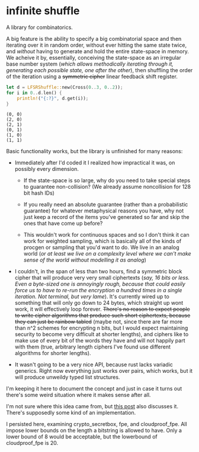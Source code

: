 # infinite shuffle

A library for combinatorics.

A big feature is the ability to specify a big combinatorial space and then iterating over it in random order, without ever hitting the same state twice, and *without* having to generate and hold the entire state-space in memory. We acheive it by, essentially, conceiving the state-space as an irregular base number system (*which allows methodically iterating through it, generating each possible state, one after the other*), then shuffling the order of the iteration using a ~~symmetric cipher~~ linear feedback shift register.

```rust
let d = LFSRShuffle::new(Cross(0..3, 0..2));
for i in 0..d.len() {
    println!("{:?}", d.get(i));
}
```
```
(0, 0)
(2, 0)
(2, 1)
(0, 1)
(1, 0)
(1, 1)
```

Basic functionality works, but the library is unfinished for many reasons:

- Immediately after I'd coded it I realized how impractical it was, on possibly every dimension.

    - If the state-space is so large, why do you need to take special steps to guarantee non-collision? (We already assume noncollision for 128 bit hash IDs)
    
    - If you really need an absolute guarantee (rather than a probabilistic guarantee) for whatever metaphysical reasons you have, why not just keep a record of the items you've generated so far and skip the ones that have come up before?
    
    - This wouldn't work for continuous spaces and so I don't think it can work for weighted sampling, which is basically all of the kinds of procgen or sampling that you'd want to do. We live in an analog world (*or at least we live on a complexity level where we can't make sense of the world without modelling it as analog*)

- I couldn't, in the span of less than two hours, find a symmetric block cipher that will produce very very small ciphertexts (*say, 16 bits or less. Even a byte-sized one is annoyingly rough, because that could easily force us to have to re-run the encryption a hundred times in a single iteration. Not terminal, but very lame*). It's currently wired up to something that will only go down to 24 bytes, which straight up wont work, it will effectively loop forever. ~~There's no reason to expect people to write cipher algorithms that produce such short ciphertexts, because they can just be rainbow tabled~~ (maybe not, since there are far more than n^2 schemes for encrypting n bits, but I would expect maintaining security to become very difficult at shorter lengths), and ciphers like to make use of every bit of the words they have and will not happily part with them (true, arbitrary length ciphers I've found use different algorithms for shorter lengths).

- It wasn't going to be a very nice API, because rust lacks variadic generics. Right now everything just works over pairs, which works, but it will produce unweildy typed list structures.

I'm keeping it here to document the concept and just in case it turns out there's some weird situation where it makes sense after all.

I'm not sure where this idea came from, but [this post](https://www.brainonfire.net/blog/2021/05/06/cryptographic-shuffle/) also discusses it. There's supposedly some kind of an implementation.

I persisted here, examining crypto_secretbox, fpe, and cloudproof_fpe. All impose lower bounds on the length a bitstring is allowed to have. Only a lower bound of 8 would be acceptable, but the lowerbound of cloudproof_fpe is 20.